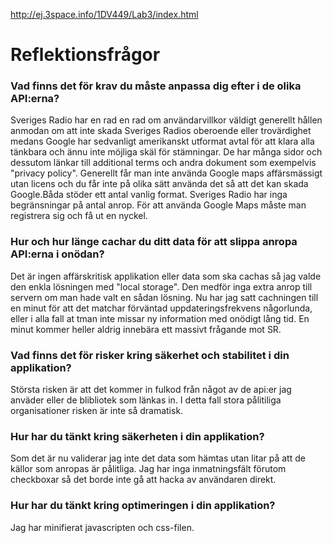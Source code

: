 
 http://ej.3space.info/1DV449/Lab3/index.html
 

# Reflektionsfrågor
### Vad finns det för krav du måste anpassa dig efter i de olika API:erna?
Sveriges Radio har en rad en rad om användarvillkor väldigt generellt hållen anmodan om att inte skada Sveriges Radios oberoende eller trovärdighet medans Google har sedvanligt amerikanskt utformat avtal för att klara alla tänkbara och ännu inte möjliga skäl för stämningar. De har många sidor och dessutom länkar till additional terms och andra dokument som exempelvis "privacy policy". Generellt får man inte använda Google maps affärsmässigt utan licens och du får inte på olika sätt använda det så att det kan skada Google.Båda stöder ett antal vanlig format. Sveriges Radio har inga begränsningar på antal anrop. För att använda Google Maps måste man registrera sig och få ut en nyckel.

### Hur och hur länge cachar du ditt data för att slippa anropa API:erna i onödan?
Det är ingen affärskritisk applikation eller data som ska cachas så jag valde den enkla lösningen med "local storage". Den medför inga extra anrop till servern om man hade valt en sådan lösning. Nu har jag satt cachningen till en minut för att det matchar förväntad uppdateringsfrekvens någorlunda, eller i alla fall at tman inte missar ny information med onödigt lång tid. En minut kommer heller aldrig innebära ett massivt frågande mot SR.
### Vad finns det för risker kring säkerhet och stabilitet i din applikation?
Största risken är att det kommer in fulkod från något av de api:er jag  anväder eller de blibliotek som länkas in. I detta fall stora pålitiliga organisationer risken är inte så dramatisk.  
### Hur har du tänkt kring säkerheten i din applikation?
Som det är nu validerar jag inte det data som hämtas utan litar på att de källor som anropas är pålitliga.
Jag har inga inmatningsfält förutom checkboxar så det borde inte gå att hacka av användaren direkt.
### Hur har du tänkt kring optimeringen i din applikation?
Jag har minifierat javascripten och css-filen.
